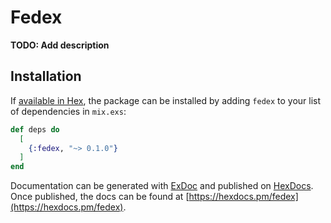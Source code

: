 # Fedex

**TODO: Add description**

## Installation

If [available in Hex](https://hex.pm/docs/publish), the package can be installed
by adding `fedex` to your list of dependencies in `mix.exs`:

```elixir
def deps do
  [
    {:fedex, "~> 0.1.0"}
  ]
end
```

Documentation can be generated with [ExDoc](https://github.com/elixir-lang/ex_doc)
and published on [HexDocs](https://hexdocs.pm). Once published, the docs can
be found at [https://hexdocs.pm/fedex](https://hexdocs.pm/fedex).

